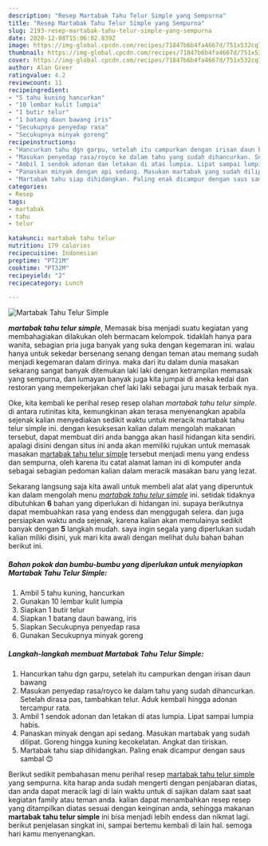 ```yaml
---
description: "Resep Martabak Tahu Telur Simple yang Sempurna"
title: "Resep Martabak Tahu Telur Simple yang Sempurna"
slug: 2193-resep-martabak-tahu-telur-simple-yang-sempurna
date: 2020-12-08T15:06:02.839Z
image: https://img-global.cpcdn.com/recipes/71847b6b4fa4667d/751x532cq70/martabak-tahu-telur-simple-foto-resep-utama.jpg
thumbnail: https://img-global.cpcdn.com/recipes/71847b6b4fa4667d/751x532cq70/martabak-tahu-telur-simple-foto-resep-utama.jpg
cover: https://img-global.cpcdn.com/recipes/71847b6b4fa4667d/751x532cq70/martabak-tahu-telur-simple-foto-resep-utama.jpg
author: Alan Greer
ratingvalue: 4.2
reviewcount: 11
recipeingredient:
- "5 tahu kuning hancurkan"
- "10 lembar kulit lumpia"
- "1 butir telur"
- "1 batang daun bawang iris"
- "Secukupnya penyedap rasa"
- "Secukupnya minyak goreng"
recipeinstructions:
- "Hancurkan tahu dgn garpu, setelah itu campurkan dengan irisan daun bawang"
- "Masukan penyedap rasa/royco ke dalam tahu yang sudah dihancurkan. Setelah dirasa pas, tambahkan telur. Aduk kembali hingga adonan tercampur rata."
- "Ambil 1 sendok adonan dan letakan di atas lumpia. Lipat sampai lumpia habis."
- "Panaskan minyak dengan api sedang. Masukan martabak yang sudah dilipat. Goreng hingga kuning kecokelatan. Angkat dan tiriskan."
- "Martabak tahu siap dihidangkan. Paling enak dicampur dengan saus sambal 😊"
categories:
- Resep
tags:
- martabak
- tahu
- telur

katakunci: martabak tahu telur 
nutrition: 179 calories
recipecuisine: Indonesian
preptime: "PT21M"
cooktime: "PT32M"
recipeyield: "2"
recipecategory: Lunch

---
```



![Martabak Tahu Telur Simple](https://img-global.cpcdn.com/recipes/71847b6b4fa4667d/751x532cq70/martabak-tahu-telur-simple-foto-resep-utama.jpg)

<b><i>martabak tahu telur simple</i></b>, Memasak bisa menjadi suatu kegiatan yang membahagiakan dilakukan oleh bermacam kelompok. tidaklah hanya para wanita, sebagian pria juga banyak yang suka dengan kegemaran ini. walau hanya untuk sekedar bersenang senang dengan teman atau memang sudah menjadi kegemaran dalam dirinya. maka dari itu dalam dunia masakan sekarang sangat banyak ditemukan laki laki dengan ketrampilan memasak yang sempurna, dan lumayan banyak juga kita jumpai di aneka kedai dan restoran yang mempekerjakan chef laki laki sebagai juru masak terbaik nya.

Oke, kita kembali ke perihal resep resep olahan <i>martabak tahu telur simple</i>. di antara rutinitas kita, kemungkinan akan terasa menyenangkan apabila sejenak kalian menyediakan sedikit waktu untuk meracik martabak tahu telur simple ini. dengan kesuksesan kalian dalam mengolah makanan tersebut, dapat membuat diri anda bangga akan hasil hidangan kita sendiri. apalagi disini dengan situs ini anda akan memiliki rujukan untuk memasak masakan <u>martabak tahu telur simple</u> tersebut menjadi menu yang endess dan sempurna, oleh karena itu catat alamat laman ini di komputer anda sebagai sebagian pedoman kalian dalam meracik masakan baru yang lezat.




Sekarang langsung saja kita awali untuk membeli alat alat yang diperuntuk kan dalam mengolah menu <u><i>martabak tahu telur simple</i></u> ini. setidak tidaknya dibutuhkan <b>6</b> bahan yang diperlukan di hidangan ini. supaya berikutnya dapat membuahkan rasa yang endess dan menggugah selera. dan juga persiapkan waktu anda sejenak, karena kalian akan memulainya sedikit banyak dengan <b>5</b> langkah mudah. saya ingin segala yang diperlukan sudah kalian miliki disini, yuk mari kita awali dengan melihat dulu bahan bahan berikut ini.

<!--inarticleads1-->

##### Bahan pokok dan bumbu-bumbu yang diperlukan untuk menyiapkan Martabak Tahu Telur Simple:

1. Ambil 5 tahu kuning, hancurkan
1. Gunakan 10 lembar kulit lumpia
1. Siapkan 1 butir telur
1. Siapkan 1 batang daun bawang, iris
1. Siapkan Secukupnya penyedap rasa
1. Gunakan Secukupnya minyak goreng




<!--inarticleads2-->

##### Langkah-langkah membuat Martabak Tahu Telur Simple:

1. Hancurkan tahu dgn garpu, setelah itu campurkan dengan irisan daun bawang
1. Masukan penyedap rasa/royco ke dalam tahu yang sudah dihancurkan. Setelah dirasa pas, tambahkan telur. Aduk kembali hingga adonan tercampur rata.
1. Ambil 1 sendok adonan dan letakan di atas lumpia. Lipat sampai lumpia habis.
1. Panaskan minyak dengan api sedang. Masukan martabak yang sudah dilipat. Goreng hingga kuning kecokelatan. Angkat dan tiriskan.
1. Martabak tahu siap dihidangkan. Paling enak dicampur dengan saus sambal 😊




Berikut sedikit pembahasan menu perihal resep <u>martabak tahu telur simple</u> yang sempurna. kita harap anda sudah mengerti dengan penjabaran diatas, dan anda dapat meracik lagi di lain waktu untuk di sajikan dalam saat saat kegiatan family atau teman anda. kalian dapat menambahkan resep resep yang ditampilkan diatas sesuai dengan keinginan anda, sehingga makanan <b>martabak tahu telur simple</b> ini bisa menjadi lebih endess dan nikmat lagi. berikut penjelasan singkat ini, sampai bertemu kembali di lain hal. semoga hari kamu menyenangkan.
